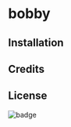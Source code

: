 # bobby

  


  ## Installation

 

 ## Credits
 

 ## License

 ![badge](https://img.shields.io/badge/License--red)
